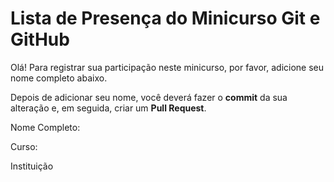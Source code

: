 # Lista de Presença do Minicurso Git e GitHub

Olá! Para registrar sua participação neste minicurso, por favor, adicione seu nome completo abaixo.

Depois de adicionar seu nome, você deverá fazer o **commit** da sua alteração e, em seguida, criar um **Pull Request**.

Nome Completo:

Curso:

Instituição